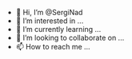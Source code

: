 - 👋 Hi, I’m @SergiNad
- 👀 I’m interested in ...
- 🌱 I’m currently learning ...
- 💞️ I’m looking to collaborate on ...
- 📫 How to reach me ...

<!---
SergiNad/SergiNad is a ✨ special ✨ repository because its `README.md` (this file) appears on your GitHub profile.
You can click the Preview link to take a look at your changes.
--->
